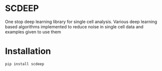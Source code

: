 # SCDEEP
One stop deep learning library for single cell analysis. Various deep learning based algorithms implemented to reduce noise in single cell data and examples given to use them

# Installation

```pip install scdeep```

